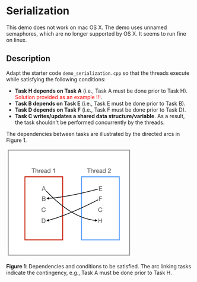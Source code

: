 # Serialization

This demo does not work on mac OS X. The demo uses unnamed semaphores, which are no longer supported by OS X. It seems to run fine on linux. 


## Description

Adapt the starter code `demo_serialization.cpp` so that the threads execute while satisfying the following conditions: 

- **Task H depends on Task A** (i.e., Task A must be done prior to Task H).  <span style="color:red">Solution provided as an example !!!</span>.
- **Task B depends on Task E** (i.e., Task E must be done prior to Task B).
- **Task D depends on Task F** (i.e., Task F must be done prior to Task D).
- **Task C writes/updates a shared data structure/variable**. As a result, the task shouldn't be performed concurrently by the threads. 

The dependencies between tasks are illustrated by the directed arcs in Figure 1. 

<img src="tasks.png" alt="tasks" style="zoom:33%;" />

**Figure 1**: Dependencies and conditions to be satisfied. The arc linking tasks indicate the contingency, e.g., Task A must be done prior to Task H. 

